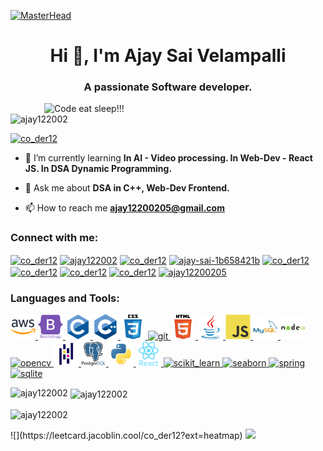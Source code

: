 [![MasterHead](https://programminghomeworktutors.com/images/about-us-banner.png)](https://ajay122002.io)
<h1 align="center">Hi 👋, I'm Ajay Sai Velampalli</h1>
<h3 align="center">A passionate Software developer.</h3>
<img align="right" alt="Code eat sleep!!!" width="450" src="https://miro.medium.com/max/800/1*mr7WXw8tgpMhqugKP2WhrA.gif">
<p align="left"> <img src="https://komarev.com/ghpvc/?username=ajay122002&label=Profile%20views&color=0e75b6&style=flat" alt="ajay122002" /> </p>

<p align="left"> <a href="https://twitter.com/co_der12" target="blank"><img src="https://img.shields.io/twitter/follow/co_der12?logo=twitter&style=for-the-badge" alt="co_der12" /></a> </p>

- 🌱 I’m currently learning **In AI - Video processing. In Web-Dev - React JS. In DSA Dynamic Programming.**

- 💬 Ask me about **DSA in C++, Web-Dev Frontend.**

- 📫 How to reach me **ajay12200205@gmail.com**

<h3 align="left">Connect with me:</h3>
<p align="left">
<a href="https://codepen.io/co_der12" target="blank"><img align="center" src="https://raw.githubusercontent.com/rahuldkjain/github-profile-readme-generator/master/src/images/icons/Social/codepen.svg" alt="co_der12" height="30" width="40" /></a>
<a href="https://dev.to/ajay122002" target="blank"><img align="center" src="https://raw.githubusercontent.com/rahuldkjain/github-profile-readme-generator/master/src/images/icons/Social/devto.svg" alt="ajay122002" height="30" width="40" /></a>
<a href="https://twitter.com/co_der12" target="blank"><img align="center" src="https://raw.githubusercontent.com/rahuldkjain/github-profile-readme-generator/master/src/images/icons/Social/twitter.svg" alt="co_der12" height="30" width="40" /></a>
<a href="https://linkedin.com/in/ajay-sai-1b658421b" target="blank"><img align="center" src="https://raw.githubusercontent.com/rahuldkjain/github-profile-readme-generator/master/src/images/icons/Social/linked-in-alt.svg" alt="ajay-sai-1b658421b" height="30" width="40" /></a>
<a href="https://www.codechef.com/users/co_der12" target="blank"><img align="center" src="https://cdn.jsdelivr.net/npm/simple-icons@3.1.0/icons/codechef.svg" alt="co_der12" height="30" width="40" /></a>
<a href="https://www.hackerrank.com/co_der12" target="blank"><img align="center" src="https://raw.githubusercontent.com/rahuldkjain/github-profile-readme-generator/master/src/images/icons/Social/hackerrank.svg" alt="co_der12" height="30" width="40" /></a>
<a href="https://codeforces.com/profile/co_der12" target="blank"><img align="center" src="https://raw.githubusercontent.com/rahuldkjain/github-profile-readme-generator/master/src/images/icons/Social/codeforces.svg" alt="co_der12" height="30" width="40" /></a>
<a href="https://www.leetcode.com/co_der12" target="blank"><img align="center" src="https://raw.githubusercontent.com/rahuldkjain/github-profile-readme-generator/master/src/images/icons/Social/leet-code.svg" alt="co_der12" height="30" width="40" /></a>
<a href="https://auth.geeksforgeeks.org/user/ajay12200205" target="blank"><img align="center" src="https://raw.githubusercontent.com/rahuldkjain/github-profile-readme-generator/master/src/images/icons/Social/geeks-for-geeks.svg" alt="ajay12200205" height="30" width="40" /></a>
</p>

<h3 align="left">Languages and Tools:</h3>
<p align="left"> <a href="https://aws.amazon.com" target="_blank" rel="noreferrer"> <img src="https://raw.githubusercontent.com/devicons/devicon/master/icons/amazonwebservices/amazonwebservices-original-wordmark.svg" alt="aws" width="40" height="40"/> </a> <a href="https://getbootstrap.com" target="_blank" rel="noreferrer"> <img src="https://raw.githubusercontent.com/devicons/devicon/master/icons/bootstrap/bootstrap-plain-wordmark.svg" alt="bootstrap" width="40" height="40"/> </a> <a href="https://www.cprogramming.com/" target="_blank" rel="noreferrer"> <img src="https://raw.githubusercontent.com/devicons/devicon/master/icons/c/c-original.svg" alt="c" width="40" height="40"/> </a> <a href="https://www.w3schools.com/cpp/" target="_blank" rel="noreferrer"> <img src="https://raw.githubusercontent.com/devicons/devicon/master/icons/cplusplus/cplusplus-original.svg" alt="cplusplus" width="40" height="40"/> </a> <a href="https://www.w3schools.com/css/" target="_blank" rel="noreferrer"> <img src="https://raw.githubusercontent.com/devicons/devicon/master/icons/css3/css3-original-wordmark.svg" alt="css3" width="40" height="40"/> </a> <a href="https://git-scm.com/" target="_blank" rel="noreferrer"> <img src="https://www.vectorlogo.zone/logos/git-scm/git-scm-icon.svg" alt="git" width="40" height="40"/> </a> <a href="https://www.w3.org/html/" target="_blank" rel="noreferrer"> <img src="https://raw.githubusercontent.com/devicons/devicon/master/icons/html5/html5-original-wordmark.svg" alt="html5" width="40" height="40"/> </a> <a href="https://www.java.com" target="_blank" rel="noreferrer"> <img src="https://raw.githubusercontent.com/devicons/devicon/master/icons/java/java-original.svg" alt="java" width="40" height="40"/> </a> <a href="https://developer.mozilla.org/en-US/docs/Web/JavaScript" target="_blank" rel="noreferrer"> <img src="https://raw.githubusercontent.com/devicons/devicon/master/icons/javascript/javascript-original.svg" alt="javascript" width="40" height="40"/> </a> <a href="https://www.mysql.com/" target="_blank" rel="noreferrer"> <img src="https://raw.githubusercontent.com/devicons/devicon/master/icons/mysql/mysql-original-wordmark.svg" alt="mysql" width="40" height="40"/> </a> <a href="https://nodejs.org" target="_blank" rel="noreferrer"> <img src="https://raw.githubusercontent.com/devicons/devicon/master/icons/nodejs/nodejs-original-wordmark.svg" alt="nodejs" width="40" height="40"/> </a> <a href="https://opencv.org/" target="_blank" rel="noreferrer"> <img src="https://www.vectorlogo.zone/logos/opencv/opencv-icon.svg" alt="opencv" width="40" height="40"/> </a> <a href="https://pandas.pydata.org/" target="_blank" rel="noreferrer"> <img src="https://raw.githubusercontent.com/devicons/devicon/2ae2a900d2f041da66e950e4d48052658d850630/icons/pandas/pandas-original.svg" alt="pandas" width="40" height="40"/> </a> <a href="https://www.postgresql.org" target="_blank" rel="noreferrer"> <img src="https://raw.githubusercontent.com/devicons/devicon/master/icons/postgresql/postgresql-original-wordmark.svg" alt="postgresql" width="40" height="40"/> </a> <a href="https://www.python.org" target="_blank" rel="noreferrer"> <img src="https://raw.githubusercontent.com/devicons/devicon/master/icons/python/python-original.svg" alt="python" width="40" height="40"/> </a> <a href="https://reactjs.org/" target="_blank" rel="noreferrer"> <img src="https://raw.githubusercontent.com/devicons/devicon/master/icons/react/react-original-wordmark.svg" alt="react" width="40" height="40"/> </a> <a href="https://scikit-learn.org/" target="_blank" rel="noreferrer"> <img src="https://upload.wikimedia.org/wikipedia/commons/0/05/Scikit_learn_logo_small.svg" alt="scikit_learn" width="40" height="40"/> </a> <a href="https://seaborn.pydata.org/" target="_blank" rel="noreferrer"> <img src="https://seaborn.pydata.org/_images/logo-mark-lightbg.svg" alt="seaborn" width="40" height="40"/> </a> <a href="https://spring.io/" target="_blank" rel="noreferrer"> <img src="https://www.vectorlogo.zone/logos/springio/springio-icon.svg" alt="spring" width="40" height="40"/> </a> <a href="https://www.sqlite.org/" target="_blank" rel="noreferrer"> <img src="https://www.vectorlogo.zone/logos/sqlite/sqlite-icon.svg" alt="sqlite" width="40" height="40"/> </a> </p>

<p><img align="left" src="https://github-readme-stats.vercel.app/api/top-langs?username=ajay122002&show_icons=true&locale=en&layout=compact" alt="ajay122002" /></p>

<p>&nbsp;<img align="center" src="https://github-readme-stats.vercel.app/api?username=ajay122002&show_icons=true&locale=en" alt="ajay122002" /></p>

<p><img align="center" src="https://github-readme-streak-stats.herokuapp.com/?user=ajay122002&" alt="ajay122002" /></p>
![](https://leetcard.jacoblin.cool/co_der12?ext=heatmap) 
<img src="https://raw.githubusercontent.com/ajay122002/cf-stats/main/output/light_card.svg#gh-dark-mode-only" /> 
